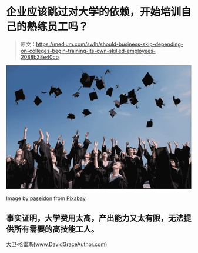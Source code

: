 # 企业应该跳过对大学的依赖，开始培训自己的熟练员工吗？

> 原文：<https://medium.com/swlh/should-business-skip-depending-on-colleges-begin-training-its-own-skilled-employees-2088b38e40cb>

![](img/b82dfa43b0468f0260155bb41d634255.png)

Image by [paseidon](https://pixabay.com/users/paseidon-3608825/?utm_source=link-attribution&utm_medium=referral&utm_campaign=image&utm_content=1872810) from [Pixabay](https://pixabay.com/?utm_source=link-attribution&utm_medium=referral&utm_campaign=image&utm_content=1872810)

## 事实证明，大学费用太高，产出能力又太有限，无法提供所有需要的高技能工人。

大卫·格雷斯(www.DavidGraceAuthor.com)